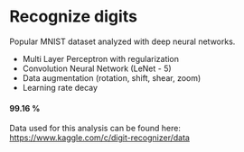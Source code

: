 # Recognize digits
Popular MNIST dataset analyzed with deep neural networks.

- Multi Layer Perceptron with regularization
- Convolution Neural Network (LeNet - 5)
- Data augmentation (rotation, shift, shear, zoom)
- Learning rate decay

#### 99.16 %

Data used for this analysis can be found here: https://www.kaggle.com/c/digit-recognizer/data
